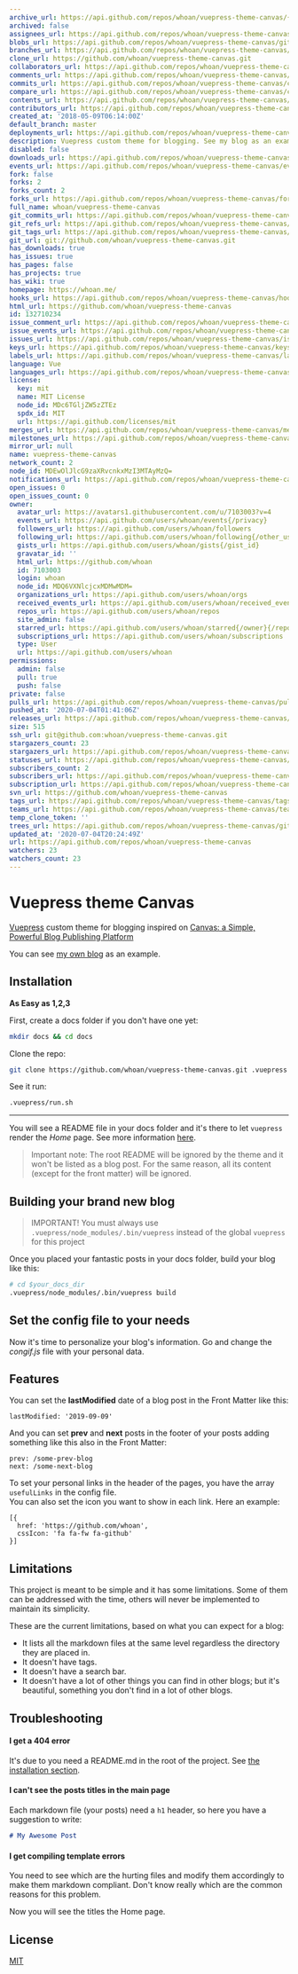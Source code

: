 ```yaml
---
archive_url: https://api.github.com/repos/whoan/vuepress-theme-canvas/{archive_format}{/ref}
archived: false
assignees_url: https://api.github.com/repos/whoan/vuepress-theme-canvas/assignees{/user}
blobs_url: https://api.github.com/repos/whoan/vuepress-theme-canvas/git/blobs{/sha}
branches_url: https://api.github.com/repos/whoan/vuepress-theme-canvas/branches{/branch}
clone_url: https://github.com/whoan/vuepress-theme-canvas.git
collaborators_url: https://api.github.com/repos/whoan/vuepress-theme-canvas/collaborators{/collaborator}
comments_url: https://api.github.com/repos/whoan/vuepress-theme-canvas/comments{/number}
commits_url: https://api.github.com/repos/whoan/vuepress-theme-canvas/commits{/sha}
compare_url: https://api.github.com/repos/whoan/vuepress-theme-canvas/compare/{base}...{head}
contents_url: https://api.github.com/repos/whoan/vuepress-theme-canvas/contents/{+path}
contributors_url: https://api.github.com/repos/whoan/vuepress-theme-canvas/contributors
created_at: '2018-05-09T06:14:00Z'
default_branch: master
deployments_url: https://api.github.com/repos/whoan/vuepress-theme-canvas/deployments
description: Vuepress custom theme for blogging. See my blog as an example!
disabled: false
downloads_url: https://api.github.com/repos/whoan/vuepress-theme-canvas/downloads
events_url: https://api.github.com/repos/whoan/vuepress-theme-canvas/events
fork: false
forks: 2
forks_count: 2
forks_url: https://api.github.com/repos/whoan/vuepress-theme-canvas/forks
full_name: whoan/vuepress-theme-canvas
git_commits_url: https://api.github.com/repos/whoan/vuepress-theme-canvas/git/commits{/sha}
git_refs_url: https://api.github.com/repos/whoan/vuepress-theme-canvas/git/refs{/sha}
git_tags_url: https://api.github.com/repos/whoan/vuepress-theme-canvas/git/tags{/sha}
git_url: git://github.com/whoan/vuepress-theme-canvas.git
has_downloads: true
has_issues: true
has_pages: false
has_projects: true
has_wiki: true
homepage: https://whoan.me/
hooks_url: https://api.github.com/repos/whoan/vuepress-theme-canvas/hooks
html_url: https://github.com/whoan/vuepress-theme-canvas
id: 132710234
issue_comment_url: https://api.github.com/repos/whoan/vuepress-theme-canvas/issues/comments{/number}
issue_events_url: https://api.github.com/repos/whoan/vuepress-theme-canvas/issues/events{/number}
issues_url: https://api.github.com/repos/whoan/vuepress-theme-canvas/issues{/number}
keys_url: https://api.github.com/repos/whoan/vuepress-theme-canvas/keys{/key_id}
labels_url: https://api.github.com/repos/whoan/vuepress-theme-canvas/labels{/name}
language: Vue
languages_url: https://api.github.com/repos/whoan/vuepress-theme-canvas/languages
license:
  key: mit
  name: MIT License
  node_id: MDc6TGljZW5zZTEz
  spdx_id: MIT
  url: https://api.github.com/licenses/mit
merges_url: https://api.github.com/repos/whoan/vuepress-theme-canvas/merges
milestones_url: https://api.github.com/repos/whoan/vuepress-theme-canvas/milestones{/number}
mirror_url: null
name: vuepress-theme-canvas
network_count: 2
node_id: MDEwOlJlcG9zaXRvcnkxMzI3MTAyMzQ=
notifications_url: https://api.github.com/repos/whoan/vuepress-theme-canvas/notifications{?since,all,participating}
open_issues: 0
open_issues_count: 0
owner:
  avatar_url: https://avatars1.githubusercontent.com/u/7103003?v=4
  events_url: https://api.github.com/users/whoan/events{/privacy}
  followers_url: https://api.github.com/users/whoan/followers
  following_url: https://api.github.com/users/whoan/following{/other_user}
  gists_url: https://api.github.com/users/whoan/gists{/gist_id}
  gravatar_id: ''
  html_url: https://github.com/whoan
  id: 7103003
  login: whoan
  node_id: MDQ6VXNlcjcxMDMwMDM=
  organizations_url: https://api.github.com/users/whoan/orgs
  received_events_url: https://api.github.com/users/whoan/received_events
  repos_url: https://api.github.com/users/whoan/repos
  site_admin: false
  starred_url: https://api.github.com/users/whoan/starred{/owner}{/repo}
  subscriptions_url: https://api.github.com/users/whoan/subscriptions
  type: User
  url: https://api.github.com/users/whoan
permissions:
  admin: false
  pull: true
  push: false
private: false
pulls_url: https://api.github.com/repos/whoan/vuepress-theme-canvas/pulls{/number}
pushed_at: '2020-07-04T01:41:06Z'
releases_url: https://api.github.com/repos/whoan/vuepress-theme-canvas/releases{/id}
size: 515
ssh_url: git@github.com:whoan/vuepress-theme-canvas.git
stargazers_count: 23
stargazers_url: https://api.github.com/repos/whoan/vuepress-theme-canvas/stargazers
statuses_url: https://api.github.com/repos/whoan/vuepress-theme-canvas/statuses/{sha}
subscribers_count: 2
subscribers_url: https://api.github.com/repos/whoan/vuepress-theme-canvas/subscribers
subscription_url: https://api.github.com/repos/whoan/vuepress-theme-canvas/subscription
svn_url: https://github.com/whoan/vuepress-theme-canvas
tags_url: https://api.github.com/repos/whoan/vuepress-theme-canvas/tags
teams_url: https://api.github.com/repos/whoan/vuepress-theme-canvas/teams
temp_clone_token: ''
trees_url: https://api.github.com/repos/whoan/vuepress-theme-canvas/git/trees{/sha}
updated_at: '2020-07-04T20:24:49Z'
url: https://api.github.com/repos/whoan/vuepress-theme-canvas
watchers: 23
watchers_count: 23
---
```


# Vuepress theme Canvas

[Vuepress][vuepress] custom theme for blogging inspired on [Canvas: a Simple, Powerful Blog Publishing Platform][canvas]

You can see [my own blog](https://whoan.online) as an example.

## Installation

**As Easy as 1,2,3**

First, create a docs folder if you don't have one yet:

```bash
mkdir docs && cd docs
```

Clone the repo:

```bash
git clone https://github.com/whoan/vuepress-theme-canvas.git .vuepress
```

See it run:

```bash
.vuepress/run.sh
```

------------

You will see a README file in your docs folder and it's there to let `vuepress` render the *Home* page. See more information [here](https://vuepress.vuejs.org/default-theme-config/#homepage).

> Important note: The root README will be ignored by the theme and it won't be listed as a blog post. For the same reason, all its content (except for the front matter) will be ignored.

## Building your brand new blog

> IMPORTANT! You must always use `.vuepress/node_modules/.bin/vuepress` instead of the global `vuepress` for this project


Once you placed your fantastic posts in your docs folder, build your blog like this:

```bash
# cd $your_docs_dir
.vuepress/node_modules/.bin/vuepress build
```

## Set the config file to your needs

Now it's time to personalize your blog's information. Go and change the *congif.js* file with your personal data.

## Features

You can set the **lastModified** date of a blog post in the Front Matter like this:

    lastModified: '2019-09-09'

And you can set **prev** and **next** posts in the footer of your posts adding something like this also in the Front Matter:

    prev: /some-prev-blog
    next: /some-next-blog

To set your personal links in the header of the pages, you have the array `usefulLinks` in the config file.  
You can also set the icon you want to show in each link. Here an example:

    [{
      href: 'https://github.com/whoan',
      cssIcon: 'fa fa-fw fa-github'
    }]

## Limitations

This project is meant to be simple and it has some limitations. Some of them can be addressed with the time, others will never be implemented to maintain its simplicity.

These are the current limitations, based on what you can expect for a blog:

- It lists all the markdown files at the same level regardless the directory they are placed in.
- It doesn't have tags.
- It doesn't have a search bar.
- It doesn't have a lot of other things you can find in other blogs; but it's beautiful, something you don't find in a lot of other blogs.

## Troubleshooting

#### I get a 404 error

It's due to you need a README.md in the root of the project. See [the installation section](#installation).

#### I can't see the posts titles in the main page

Each markdown file (your posts) need a `h1` header, so here you have a suggestion to write:

```markdown
# My Awesome Post
```

#### I get compiling template errors

You need to see which are the hurting files and modify them accordingly to make them markdown compliant. Don't know really which are the common reasons for this problem.

Now you will see the titles the Home page.

## License

[MIT](https://github.com/whoan/vuepress-canvas/blob/master/LICENSE)

[vuepress]: https://github.com/vuejs/vuepress
[canvas]: https://github.com/cnvs/canvas
[vuepress-doc]: https://vuepress.vuejs.org/guide/getting-started.html
